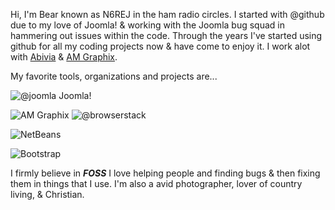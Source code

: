 Hi, I'm Bear known as N6REJ in the ham radio circles.
I started with @github due to my love of Joomla! & working with the Joomla bug squad in hammering out issues within the code.
Through the years I've started using github for all my coding projects now & have come to enjoy it.
I work alot with  [Abivia](http://abivia.com "Abivia") &  [AM Graphix](https://am-graphix.com/ "AM Graphix").

My favorite tools, organizations and projects are...

![@joomla](https://cdn.joomla.org/images/Joomla_logo.png "Joomla!") Joomla! 

![AM Graphix](https://am-graphix.com/images/sitegraphix/AMGLogo2012.png "Am Graphix")
![@browserstack](https://d2ogrdw2mh0rsl.cloudfront.net/production/images/static/header/header-logo.svg "Browserstack")

![NetBeans](https://netbeans.org/images_www/v7/design/logo_netbeans_red.png)

![Bootstrap](https://lh3.googleusercontent.com/-7NyxmdySDOo/WNGVHiAJ2GI/AAAAAAAAiT8/t_GR17h1N40ZNhoCX9AJHy8E6Ib-CMPdgCLcB/s0/bootstrap-logo.jpg "bootstrap-logo.jpg")

I firmly believe in ***FOSS*** 
I love helping people and finding bugs & then fixing them in things that I use.
I'm also a avid photographer, lover of country living, & Christian.
